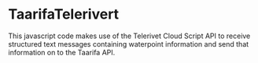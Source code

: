 TaarifaTelerivert
=================

This javascript code makes use of the Telerivet Cloud Script API to receive structured text messages containing waterpoint information and send that information on to the Taarifa API.

